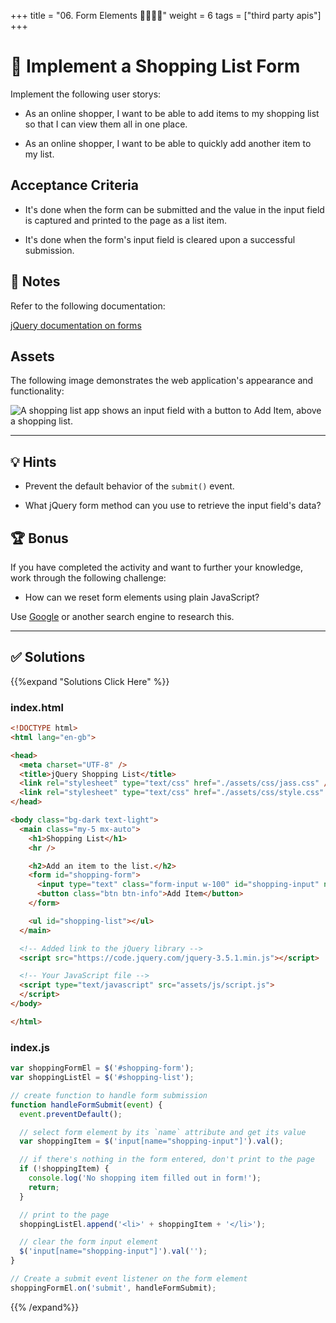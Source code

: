 +++
title = "06. Form Elements 👩‍🎓👨‍🎓"
weight = 6
tags = ["third party apis"] 
+++

# 📖 Implement a Shopping List Form

Implement the following user storys:

* As an online shopper, I want to be able to add items to my shopping list so that I can view them all in one place.

* As an online shopper, I want to be able to quickly add another item to my list.

## Acceptance Criteria

* It's done when the form can be submitted and the value in the input field is captured and printed to the page as a list item.

* It's done when the form's input field is cleared upon a successful submission.

## 📝 Notes

Refer to the following documentation:

[jQuery documentation on forms](https://api.jquery.com/category/forms/)

## Assets

The following image demonstrates the web application's appearance and functionality:

![A shopping list app shows an input field with a button to Add Item, above a shopping list.](../images/06-solution-screenshot.png)

---

## 💡 Hints

* Prevent the default behavior of the `submit()` event.

* What jQuery form method can you use to retrieve the input field's data?

## 🏆 Bonus

If you have completed the activity and want to further your knowledge, work through the following challenge:

* How can we reset form elements using plain JavaScript?

Use [Google](https://www.google.com) or another search engine to research this.

---


## ✅ Solutions 
{{%expand "Solutions Click Here" %}}
### index.html
```html
<!DOCTYPE html>
<html lang="en-gb">

<head>
  <meta charset="UTF-8" />
  <title>jQuery Shopping List</title>
  <link rel="stylesheet" type="text/css" href="./assets/css/jass.css" />
  <link rel="stylesheet" type="text/css" href="./assets/css/style.css" />
</head>

<body class="bg-dark text-light">
  <main class="my-5 mx-auto">
    <h1>Shopping List</h1>
    <hr />

    <h2>Add an item to the list.</h2>
    <form id="shopping-form">
      <input type="text" class="form-input w-100" id="shopping-input" name="shopping-input" placeholder="Enter item name" />
      <button class="btn btn-info">Add Item</button>
    </form>

    <ul id="shopping-list"></ul>
  </main>

  <!-- Added link to the jQuery library -->
  <script src="https://code.jquery.com/jquery-3.5.1.min.js"></script>

  <!-- Your JavaScript file -->
  <script type="text/javascript" src="assets/js/script.js">
  </script>
</body>

</html>
```

### index.js
```js
var shoppingFormEl = $('#shopping-form');
var shoppingListEl = $('#shopping-list');

// create function to handle form submission
function handleFormSubmit(event) {
  event.preventDefault();

  // select form element by its `name` attribute and get its value
  var shoppingItem = $('input[name="shopping-input"]').val();

  // if there's nothing in the form entered, don't print to the page
  if (!shoppingItem) {
    console.log('No shopping item filled out in form!');
    return;
  }

  // print to the page
  shoppingListEl.append('<li>' + shoppingItem + '</li>');

  // clear the form input element
  $('input[name="shopping-input"]').val('');
}

// Create a submit event listener on the form element
shoppingFormEl.on('submit', handleFormSubmit);
```
{{% /expand%}}